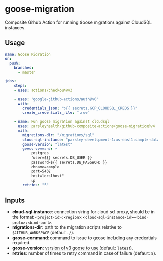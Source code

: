 # goose-migration

Composite Github Action for running Goose migrations against CloudSQL instances.

## Usage

```yaml
name: Goose Migration
on:
  push:
    branches:
      - master

jobs:
    steps:
    - uses: actions/checkout@v3
    
    - uses: "google-github-actions/auth@v0"
      with:
        credentials_json: "${{ secrets.GCP_CLOUDSQL_CREDS }}"
        create_credentials_file: "true"

    - name: Run goose migration against cloudsql
      uses: parsleyhealth/github-composite-actions/goose-migration@v4
      with:
        migrations-dir: "/migrations/sql"
        cloud-sql-instance: "parsley-development-1:us-east1:sample-database=tcp:5432"
        goose-version: "latest"
        goose-command: >
            postgres 
            "user=${{ secrets.DB_USER }} 
            password=${{ secrets.DB_PASSWORD }} 
            dbname=sample 
            port=5432 
            host=localhost" 
            up
        retries: "5"
```

## Inputs

- **cloud-sql-instance**: connection string for cloud sql proxy, should be in the format: `<project-id>:<region>:<cloud-sql-instance-id>=<bind-proto>:<bind-port>`.
- **migrations-dir**: path to the migration scripts relative to `$GITHUB_WORKSPACE` (default `./`).
- **goose-command**: command to issue to goose including any credentials required.
- **goose-version**: [version of v3 goose to use](https://github.com/pressly/goose/releases) (default: `latest`).
- **retries**: number of times to retry command in case of failure (default: `5`).

